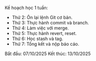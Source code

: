 Kế hoạch học 1 tuần:
- Thứ 2: Ôn lại lệnh Git cơ bản.
- Thứ 3: Thực hành commit và branch.
- Thứ 4: Làm việc với merge.
- Thứ 5: Thực hành revert, reset.
- Thứ 6: Học stash và tag.
- Thứ 7: Tổng kết và nộp báo cáo.

Bắt đầu: 07/10/2025
Kết thúc: 13/10/2025
